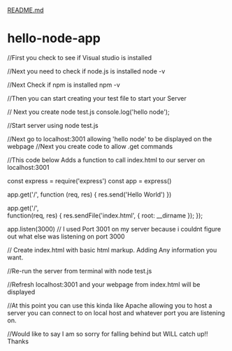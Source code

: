 [README.md](https://github.com/bbevis6196/hello-node-app/files/7121294/README.md)
# hello-node-app
//First you check to see if Visual studio is installed

//Next you need to check if node.js is installed
    node -v

//Next Check if npm is installed
    npm -v

//Then you can start creating your test file to start your Server 

// Next you create node test.js
    console.log('hello node');

//Start server using 
    node test.js

//Next go to localhost:3001 allowing 'hello node' to be displayed on the webpage
//Next you create code to allow .get commands

//This code below Adds a function to call index.html to our server on localhost:3001 

const express = require('express')
const app = express()

app.get('/', function (req, res) {
res.send('Hello World')
})

app.get('/',  
    function(req, res)
    {
        res.sendFile('index.html', { root: __dirname }); 
    });

app.listen(3000) // I used Port 3001 on my server because i couldnt figure out what else was listening on port 3000

// Create index.html with basic html markup. Adding Any information you want. 

//Re-run the server from terminal with 
    node test.js 

//Refresh localhost:3001 and your webpage from index.html will be displayed

//At this point you can use this kinda like Apache allowing you to host a server you can connect to on local host and whatever port you are listening on.

//Would like to say I am so sorry for falling behind but WILL catch up!! Thanks
